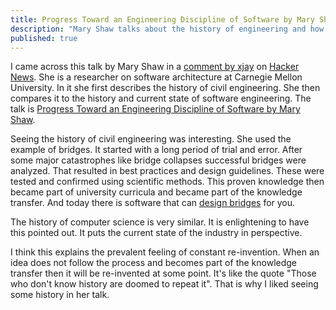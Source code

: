 ```yaml
---
title: Progress Toward an Engineering Discipline of Software by Mary Shaw
description: "Mary Shaw talks about the history of engineering and how it applies to software."
published: true
---
```


I came across this talk by Mary Shaw in a [comment by xjay](https://news.ycombinator.com/item?id=11046657) on [Hacker News](https://news.ycombinator.com/). She is a researcher on software architecture at Carnegie Mellon University. In it she first describes the history of civil engineering. She then compares it to the history and current state of software engineering. The talk is [Progress Toward an Engineering Discipline of Software by Mary Shaw](https://www.youtube.com/watch?v=lLnsi522LS8).

Seeing the history of civil engineering was interesting. She used the example of bridges. It started with a long period of trial and error. After some major catastrophes like bridge collapses successful bridges were analyzed. That resulted in best practices and design guidelines. These were tested and confirmed using scientific methods. This proven knowledge then became part of university curricula and became part of the knowledge transfer. And today there is software that can [design bridges](http://bradd.engrprograms.com/home/) for you.

The history of computer science is very similar. It is enlightening to have this pointed out. It puts the current state of the industry in perspective.

I think this explains the prevalent feeling of constant re-invention. When an idea does not follow the process and becomes part of the knowledge transfer then it will be re-invented at some point. It's like the quote "Those who don't know history are doomed to repeat it". That is why I liked seeing some history in her talk.

